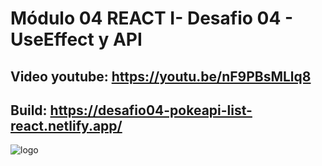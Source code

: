 # Módulo 04 REACT I- Desafio 04 - UseEffect y API
## Video youtube: https://youtu.be/nF9PBsMLlq8
## Build: https://desafio04-pokeapi-list-react.netlify.app/
![logo](https://user-images.githubusercontent.com/59831642/226807881-2f59fa48-d599-4c45-ae17-3805ee619899.PNG)
